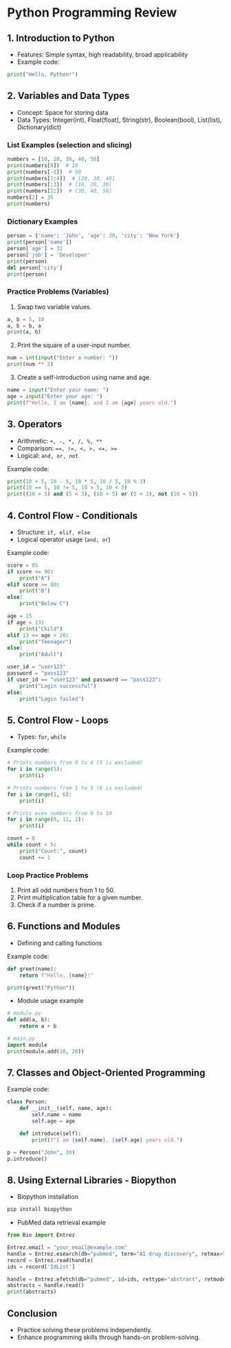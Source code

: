 # Python Programming Review

## 1. Introduction to Python
- Features: Simple syntax, high readability, broad applicability
- Example code:
```python
print("Hello, Python!")
```

## 2. Variables and Data Types
- Concept: Space for storing data
- Data Types: Integer(int), Float(float), String(str), Boolean(bool), List(list), Dictionary(dict)

### List Examples (selection and slicing)
```python
numbers = [10, 20, 30, 40, 50]
print(numbers[0])  # 10
print(numbers[-1])  # 50
print(numbers[1:4])  # [20, 30, 40]
print(numbers[:3])  # [10, 20, 30]
print(numbers[2:])  # [30, 40, 50]
numbers[2] = 35
print(numbers)
```

### Dictionary Examples
```python
person = {'name': 'John', 'age': 30, 'city': 'New York'}
print(person['name'])
person['age'] = 31
person['job'] = 'Developer'
print(person)
del person['city']
print(person)
```

### Practice Problems (Variables)
1. Swap two variable values.
```python
a, b = 5, 10
a, b = b, a
print(a, b)
```
2. Print the square of a user-input number.
```python
num = int(input("Enter a number: "))
print(num ** 2)
```
3. Create a self-introduction using name and age.
```python
name = input("Enter your name: ")
age = input("Enter your age: ")
print(f"Hello, I am {name}, and I am {age} years old.")
```

## 3. Operators
- Arithmetic: `+, -, *, /, %, **`
- Comparison: `==, !=, <, >, <=, >=`
- Logical: `and, or, not`

Example code:
```python
print(10 + 5, 10 - 5, 10 * 5, 10 / 5, 10 % 3)
print(10 == 5, 10 != 5, 10 > 5, 10 < 5)
print((10 > 5) and (5 < 3), (10 > 5) or (5 < 3), not (10 < 5))
```

## 4. Control Flow - Conditionals
- Structure: `if, elif, else`
- Logical operator usage (`and, or`)

Example code:
```python
score = 85
if score >= 90:
    print("A")
elif score >= 80:
    print("B")
else:
    print("Below C")

age = 15
if age < 13:
    print("Child")
elif 13 <= age < 20:
    print("Teenager")
else:
    print("Adult")

user_id = "user123"
password = "pass123"
if user_id == "user123" and password == "pass123":
    print("Login successful")
else:
    print("Login failed")
```

## 5. Control Flow - Loops
- Types: `for`, `while`

Example code:
```python
# Prints numbers from 0 to 4 (5 is excluded)
for i in range(5):
    print(i)

# Prints numbers from 1 to 5 (6 is excluded)
for i in range(1, 6):
    print(i)

# Prints even numbers from 0 to 10
for i in range(0, 11, 2):
    print(i)

count = 0
while count < 5:
    print("Count:", count)
    count += 1
```

### Loop Practice Problems
1. Print all odd numbers from 1 to 50.
2. Print multiplication table for a given number.
3. Check if a number is prime.

## 6. Functions and Modules
- Defining and calling functions

Example code:
```python
def greet(name):
    return f"Hello, {name}!"

print(greet("Python"))
```
- Module usage example
```python
# module.py
def add(a, b):
    return a + b

# main.py
import module
print(module.add(10, 20))
```

## 7. Classes and Object-Oriented Programming

Example code:
```python
class Person:
    def __init__(self, name, age):
        self.name = name
        self.age = age

    def introduce(self):
        print(f"I am {self.name}, {self.age} years old.")

p = Person("John", 30)
p.introduce()
```

## 8. Using External Libraries - Biopython

- Biopython installation
```bash
pip install biopython
```

- PubMed data retrieval example
```python
from Bio import Entrez

Entrez.email = "your_email@example.com"
handle = Entrez.esearch(db="pubmed", term="AI drug discovery", retmax=5)
record = Entrez.read(handle)
ids = record['IdList']

handle = Entrez.efetch(db="pubmed", id=ids, rettype="abstract", retmode="text")
abstracts = handle.read()
print(abstracts)
```

## Conclusion
- Practice solving these problems independently.
- Enhance programming skills through hands-on problem-solving.

